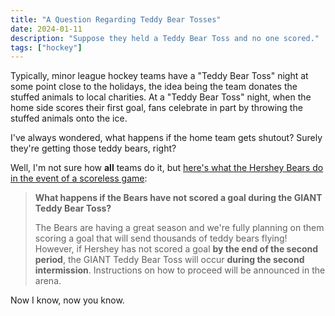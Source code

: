 ```yaml
---
title: "A Question Regarding Teddy Bear Tosses"
date: 2024-01-11
description: "Suppose they held a Teddy Bear Toss and no one scored."
tags: ["hockey"]
---
```


Typically, minor league hockey teams have a "Teddy Bear Toss" night at some point close to the holidays, the idea being the team donates the stuffed animals to local charities. At a "Teddy Bear Toss" night, when the home side scores their first goal, fans celebrate in part by throwing the stuffed animals onto the ice.

I've always wondered, what happens if the home team gets shutout? Surely they're getting those teddy bears, right?

Well, I'm not sure how **all** teams do it, but [here's what the Hershey Bears do in the event of a scoreless game](https://www.hersheybears.com/news/all-the-faqs-for-our-2024-giant-teddy-bear-toss-on-jan-7/):

> **What happens if the Bears have not scored a goal during the GIANT Teddy Bear Toss?**
>
> The Bears are having a great season and we're fully planning on them scoring a goal that will send thousands of teddy bears flying! However, if Hershey has not scored a goal **by the end of the second period**, the GIANT Teddy Bear Toss will occur **during the second intermission**. Instructions on how to proceed will be announced in the arena.

Now I know, now you know.
